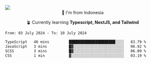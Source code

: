 
<img align = "center" src="https://readme-typing-svg.herokuapp.com?font=Fira+Code&size=25&pause=1000&color=00F713&center=true&vCenter=true&random=false&width=850&height=70&lines=Hi+There+%F0%9F%91%8B%2C+Im+Julian+Caesar;"/>
<br>

<div align = "center">
  📌 I'm from Indonesia
  
  🪴 Currently learning **Typescript, NextJS, and Tailwind**
</div>

<!--START_SECTION:waka-->

```txt
From: 03 July 2024 - To: 10 July 2024

TypeScript   46 mins         █████████████████████░░░░   83.79 %
JavaScript   3 mins          █▓░░░░░░░░░░░░░░░░░░░░░░░   06.92 %
SCSS         3 mins          █▓░░░░░░░░░░░░░░░░░░░░░░░   06.09 %
CSS          1 min           ▓░░░░░░░░░░░░░░░░░░░░░░░░   03.19 %
```

<!--END_SECTION:waka-->
